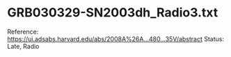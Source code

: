 # GRB030329-SN2003dh_Radio3.txt

Reference: https://ui.adsabs.harvard.edu/abs/2008A%26A...480...35V/abstract
Status: Late, Radio